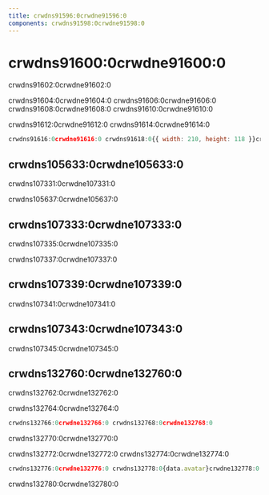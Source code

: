```yaml
---
title: crwdns91596:0crwdne91596:0
components: crwdns91598:0crwdne91598:0
---
```


# crwdns91600:0crwdne91600:0

<p class="description">crwdns91602:0crwdne91602:0</p>

crwdns91604:0crwdne91604:0 crwdns91606:0crwdne91606:0 crwdns91608:0crwdne91608:0 crwdns91610:0crwdne91610:0

crwdns91612:0crwdne91612:0 crwdns91614:0crwdne91614:0

```jsx
crwdns91616:0crwdne91616:0 crwdns91618:0{{ width: 210, height: 118 }}crwdnd91618:0{item.title}crwdnd91618:0{item.src}crwdnd91618:0{210}crwdnd91618:0{118}crwdne91618:0
```

## crwdns105633:0crwdne105633:0

crwdns107331:0crwdne107331:0

crwdns105637:0crwdne105637:0

## crwdns107333:0crwdne107333:0

crwdns107335:0crwdne107335:0

crwdns107337:0crwdne107337:0

## crwdns107339:0crwdne107339:0

crwdns107341:0crwdne107341:0

## crwdns107343:0crwdne107343:0

crwdns107345:0crwdne107345:0

## crwdns132760:0crwdne132760:0

crwdns132762:0crwdne132762:0

crwdns132764:0crwdne132764:0

```jsx
crwdns132766:0crwdne132766:0 crwdns132768:0crwdne132768:0
```

crwdns132770:0crwdne132770:0

crwdns132772:0crwdne132772:0 crwdns132774:0crwdne132774:0

```jsx
crwdns132776:0crwdne132776:0 crwdns132778:0{data.avatar}crwdne132778:0
```

crwdns132780:0crwdne132780:0